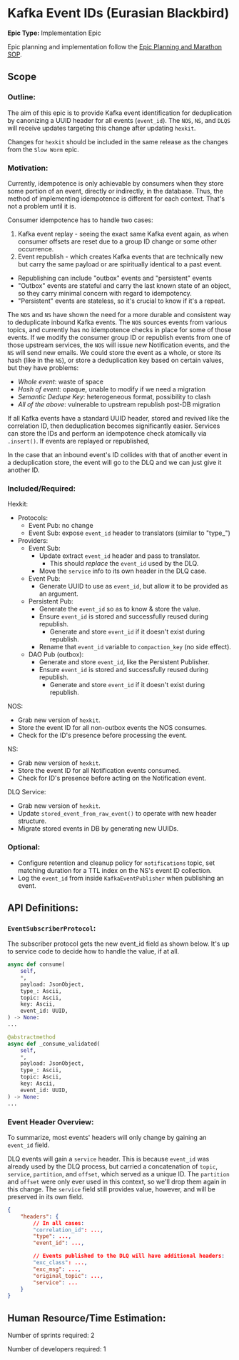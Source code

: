 # Kafka Event IDs (Eurasian Blackbird)
**Epic Type:** Implementation Epic

Epic planning and implementation follow the
[Epic Planning and Marathon SOP](https://docs.ghga-dev.de/main/sops/sop001_epic_planning.html).


## Scope
### Outline:
The aim of this epic is to provide Kafka event identification for deduplication by
canonizing a UUID header for all events (`event_id`). The `NOS`, `NS`, and `DLQS` will
receive updates targeting this change after updating `hexkit`.

Changes for `hexkit` should be included in the same release as the changes from the
`Slow Worm` epic.

### Motivation:
Currently, idempotence is only achievable
by consumers when they store some portion of an event, directly or indirectly,
in the database. Thus, the method of implementing idempotence is different for each
context. That's not a problem until it is.

Consumer idempotence has to handle two cases:
1. Kafka event replay - seeing the exact same Kafka event again, as when consumer offsets are reset due to a group ID change or some other occurrence.
2. Event republish - which creates Kafka events that are technically new but carry
the same payload or are spiritually identical to a past event.
- Republishing can include "outbox" events and "persistent" events
- "Outbox" events are stateful and carry the last known state of an object, so they
  carry minimal concern with regard to idempotency.
- "Persistent" events are stateless, so it's crucial to know if it's a repeat.

The `NOS` and `NS` have shown the need
for a more durable and consistent way to deduplicate inbound Kafka events. The `NOS`
sources events from various topics, and currently has no idempotence checks in place
for some of those events. If we modify the consumer group ID or republish events from
one of those upstream services, the `NOS` will issue *new* Notification events, and
the `NS` will send new emails. We could store the event as a whole, or store its hash
(like in the `NS`), or store a deduplication key based on certain values, but they
have problems:
- *Whole event*: waste of space
- *Hash of event*: opaque, unable to modify if we need a migration
- *Semantic Dedupe Key*: heterogeneous format, possibility to clash
- *All of the above*: vulnerable to upstream republish post-DB migration

If all Kafka events have a standard UUID header, stored and revived like the
correlation ID, then deduplication becomes significantly easier. Services can store
the IDs and perform an idempotence check atomically via `.insert()`. If events are
replayed or republished, 

In the case that an inbound event's ID collides with that of another event in a
deduplication store, the event will go to the DLQ and we can just give it another ID.

### Included/Required:
Hexkit:
- Protocols:
  - Event Pub: no change
  - Event Sub: expose `event_id` header to translators (similar to "type_")
- Providers:
  - Event Sub: 
    - Update extract `event_id` header and pass to translator.
      - This should *replace* the `event_id` used by the DLQ.
    - Move the `service` info to its own header in the DLQ case.
  - Event Pub:
    - Generate UUID to use as `event_id`, but allow it to be provided as an argument.
  - Persistent Pub:
    - Generate the `event_id` so as to know & store the value.
    - Ensure `event_id` is stored and successfully reused during republish.
      - Generate and store `event_id` if it doesn't exist during republish.
    - Rename that `event_id` variable to `compaction_key` (no side effect).
  - DAO Pub (outbox):
    - Generate and store `event_id`, like the Persistent Publisher.
    - Ensure `event_id` is stored and successfully reused during republish.
      - Generate and store `event_id` if it doesn't exist during republish.

NOS:
- Grab new version of `hexkit`.
- Store the event ID for all non-outbox events the NOS consumes.
- Check for the ID's presence before processing the event.

NS:
- Grab new version of `hexkit`.
- Store the event ID for all Notification events consumed.
- Check for ID's presence before acting on the Notification event.

DLQ Service:
- Grab new version of `hexkit`.
- Update `stored_event_from_raw_event()` to operate with new header structure.
- Migrate stored events in DB by generating new UUIDs.


### Optional:
- Configure retention and cleanup policy for `notifications` topic, set matching 
  duration for a TTL index on the NS's event ID collection.
- Log the `event_id` from inside `KafkaEventPublisher` when publishing an event.


## API Definitions:

### `EventSubscriberProtocol`:

The subscriber protocol gets the new event_id field as shown below. It's up to service
code to decide how to handle the value, if at all.

```python
async def consume(
    self,
    *,
    payload: JsonObject,
    type_: Ascii,
    topic: Ascii,
    key: Ascii,
    event_id: UUID,
) -> None:
...

@abstractmethod
async def _consume_validated(
    self,
    *,
    payload: JsonObject,
    type_: Ascii,
    topic: Ascii,
    key: Ascii,
    event_id: UUID,
) -> None:
...
```


### Event Header Overview:

To summarize, most events' headers will only change by gaining an `event_id` field.

DLQ events will gain a `service` header. This is because `event_id` was already used
by the DLQ process, but carried a concatenation of `topic`, `service`, `partition`, and
`offset`, which served as a unique ID. The `partition` and `offset` were only ever used
in this context, so we'll drop them again in this change. The `service` field still
provides value, however, and will be preserved in its own field.

```json
{
    "headers": {
        // In all cases:
        "correlation_id": ...,
        "type": ..., 
        "event_id": ...,

        // Events published to the DLQ will have additional headers:
        "exc_class": ...,
        "exc_msg": ...,
        "original_topic": ...,
        "service": ...
    }
}
```


## Human Resource/Time Estimation:

Number of sprints required: 2

Number of developers required: 1
